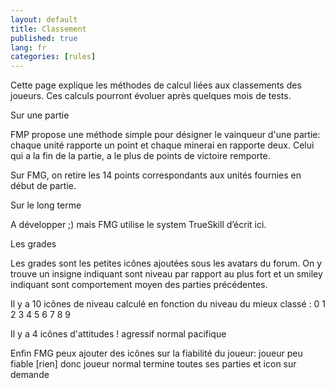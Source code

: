 ```yaml
---
layout: default
title: Classement
published: true
lang: fr
categories: [rules]
---
```


Cette page explique les méthodes de calcul liées aux classements des joueurs. Ces calculs pourront évoluer après quelques mois de tests.

Sur une partie

FMP propose une méthode simple pour désigner le vainqueur d'une partie: chaque unité rapporte un point et chaque minerai en rapporte deux. Celui qui a la fin de la partie, a le plus de points de victoire remporte.

Sur FMG, on retire les 14 points correspondants aux unités fournies en début de partie.

Sur le long terme

A développer ;) mais FMG utilise  le system TrueSkill d’écrit ici. 

Les grades

Les grades sont les petites icônes ajoutées sous les avatars du forum. On y trouve un insigne indiquant sont niveau par rapport au plus fort et un smiley indiquant sont comportement moyen des parties précédentes.

Il y a 10 icônes de niveau calculé en fonction du niveau du mieux classé :
0 1 2 3 4 5 6 7 8 9

Il y a 4 icônes d'attitudes !
 agressif
 normal
 pacifique

Enfin FMG peux ajouter des icônes sur la fiabilité du joueur:
 joueur peu fiable
[rien] donc joueur normal
 termine toutes ses parties et icon sur demande